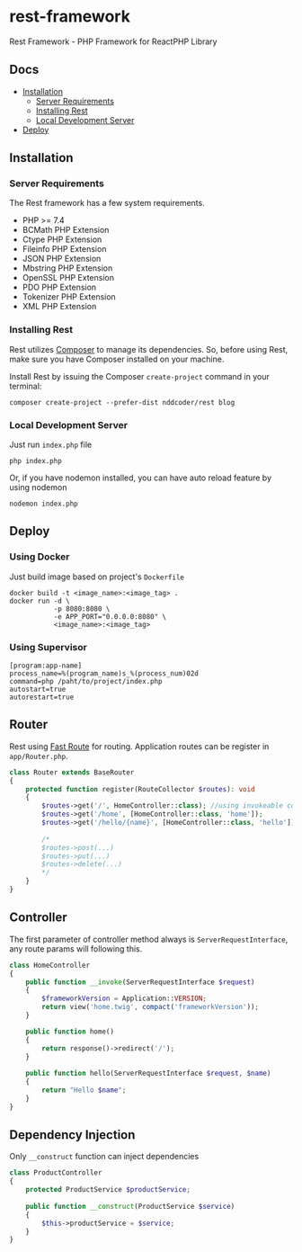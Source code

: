 # rest-framework

Rest Framework - PHP Framework for ReactPHP Library

## Docs

- [Installation](#installation)
    - [Server Requirements](#server-requirements)
    - [Installing Rest](#installing-rest)
    - [Local Development Server](#local-development-server)
- [Deploy](#deploy)

<a name="installation"></a>
## Installation

<a name="server-requirements"></a>
### Server Requirements

The Rest framework has a few system requirements.

- PHP >= 7.4
- BCMath PHP Extension
- Ctype PHP Extension
- Fileinfo PHP Extension
- JSON PHP Extension
- Mbstring PHP Extension
- OpenSSL PHP Extension
- PDO PHP Extension
- Tokenizer PHP Extension
- XML PHP Extension

<a name="installing-rest"></a>
### Installing Rest

Rest utilizes [Composer](https://getcomposer.org) to manage its dependencies. So, before using Rest, make sure you have Composer installed on your machine.

Install Rest by issuing the Composer `create-project` command in your terminal:

    composer create-project --prefer-dist nddcoder/rest blog

<a name="local-development-server"></a>

### Local Development Server

Just run `index.php` file

```
php index.php
```

Or, if you have nodemon installed, you can have auto reload feature by using nodemon

```
nodemon index.php
```

<a name="deploy"></a>
## Deploy

### Using Docker

Just build image based on project's `Dockerfile`

```
docker build -t <image_name>:<image_tag> .
docker run -d \
           -p 8080:8080 \
           -e APP_PORT="0.0.0.0:8080" \
           <image_name>:<image_tag> 
```

### Using Supervisor

```
[program:app-name]
process_name=%(program_name)s_%(process_num)02d
command=php /paht/to/project/index.php
autostart=true
autorestart=true
```

<a name="router"></a>
## Router

Rest using [Fast Route](https://github.com/nikic/FastRoute) for routing. Application routes can be register in `app/Router.php`.

```php
class Router extends BaseRouter
{
    protected function register(RouteCollector $routes): void
    {
        $routes->get('/', HomeController::class); //using invokeable controller
        $routes->get('/home', [HomeController::class, 'home']);
        $routes->get('/hello/{name}', [HomeController::class, 'hello']);
        
        /*
        $routes->post(...)
        $routes->put(...)
        $routes->delete(...)
        */
    }
}
```

<a name="controller"></a>
## Controller

The first parameter of controller method always is `ServerRequestInterface`, any route params will following this.

```php
class HomeController
{
    public function __invoke(ServerRequestInterface $request)
    {
        $frameworkVersion = Application::VERSION;
        return view('home.twig', compact('frameworkVersion'));
    }

    public function home()
    {
        return response()->redirect('/');
    }
    
    public function hello(ServerRequestInterface $request, $name)
    {
        return "Hello $name";
    }
}
```

<a name="dependency-injection"></a>
## Dependency Injection

Only `__construct` function can inject dependencies

```php
class ProductController
{
    protected ProductService $productService;
    
    public function __construct(ProductService $service)
    {
        $this->productService = $service;
    }
}
```
